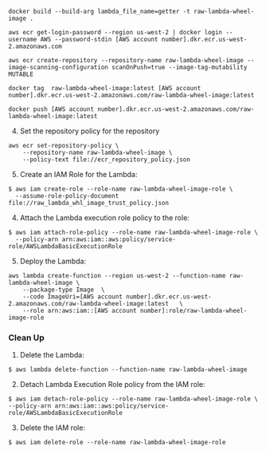 


```
docker build --build-arg lambda_file_name=getter -t raw-lambda-wheel-image .
```

```
aws ecr get-login-password --region us-west-2 | docker login --username AWS --password-stdin [AWS account number].dkr.ecr.us-west-2.amazonaws.com
```

```
aws ecr create-repository --repository-name raw-lambda-wheel-image --image-scanning-configuration scanOnPush=true --image-tag-mutability MUTABLE
```


```
docker tag  raw-lambda-wheel-image:latest [AWS account number].dkr.ecr.us-west-2.amazonaws.com/raw-lambda-wheel-image:latest
```

```
docker push [AWS account number].dkr.ecr.us-west-2.amazonaws.com/raw-lambda-wheel-image:latest
```

4. Set the repository policy for the repository
```
aws ecr set-repository-policy \
    --repository-name raw-lambda-wheel-image \
    --policy-text file://ecr_repository_policy.json
```

5. Create an IAM Role for the Lambda:
```
$ aws iam create-role --role-name raw-lambda-wheel-image-role \
  --assume-role-policy-document file://raw_lambda_whl_image_trust_policy.json
```

4. Attach the Lambda execution role policy to the role:
```
$ aws iam attach-role-policy --role-name raw-lambda-wheel-image-role \
  --policy-arn arn:aws:iam::aws:policy/service-role/AWSLambdaBasicExecutionRole
```

5. Deploy the Lambda:
```
aws lambda create-function --region us-west-2 --function-name raw-lambda-wheel-image \
    --package-type Image  \
    --code ImageUri=[AWS account number].dkr.ecr.us-west-2.amazonaws.com/raw-lambda-wheel-image:latest   \
    --role arn:aws:iam::[AWS account number]:role/raw-lambda-wheel-image-role
```

### Clean Up

1. Delete the Lambda:
```
$ aws lambda delete-function --function-name raw-lambda-wheel-image
```

2. Detach Lambda Execution Role policy from the IAM role:
```
$ aws iam detach-role-policy --role-name raw-lambda-wheel-image-role \
--policy-arn arn:aws:iam::aws:policy/service-role/AWSLambdaBasicExecutionRole
```

3. Delete the IAM role:
```
$ aws iam delete-role --role-name raw-lambda-wheel-image-role
```